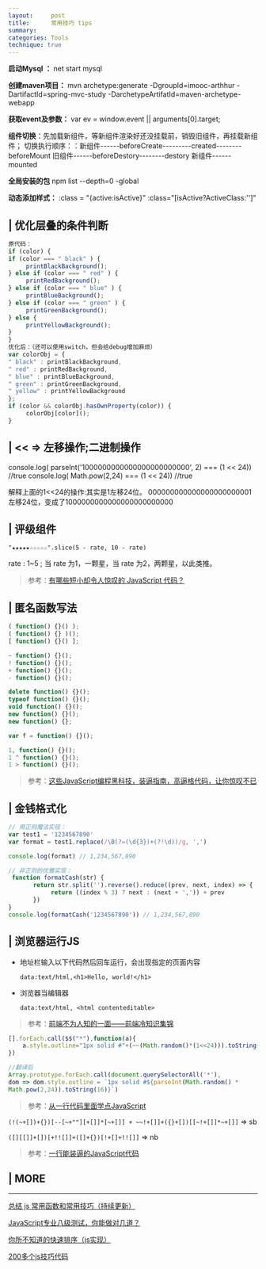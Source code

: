 ```yaml
---
layout:     post
title:      常用技巧 tips
summary:
categories: Tools
technique: true
---
```


**启动Mysql ：**
net start mysql

**创建maven项目：**
mvn archetype:generate -DgroupId=imooc-arthhur -DartifactId=spring-mvc-study            -DarchetypeArtifatId=maven-archetype-webapp

**获取event及参数：**
var ev = window.event || arguments[0].target;

**组件切换**：先加载新组件，等新组件渲染好还没挂载前，销毁旧组件，再挂载新组件；
切换执行顺序：：新组件------beforeCreate---------created--------beforeMount
  	旧组件------beforeDestory--------destory
  	新组件------mounted

**全局安装的包**    npm list --depth=0 -global

**动态添加样式：**
:class = "{active:isActive}"
:class="[isActive?ActiveClass:'']"

## | 优化层叠的条件判断

```javascript
原代码：
if (color) {
if (color === " black" ) {
     printBlackBackground();
} else if (color === " red" ) {
     printRedBackground();
} else if (color === " blue" ) {
     printBlueBackground();
} else if (color === " green" ) {
     printGreenBackground();
} else {
     printYellowBackground();
}
}
优化后：（还可以使用switch，但会给debug增加麻烦）
var colorObj = {
" black" : printBlackBackground,
" red" : printRedBackground,
" blue" : printBlueBackground,
" green" : printGreenBackground,
" yellow" : printYellowBackground
};
if (color && colorObj.hasOwnProperty(color)) {
     colorObj[color]();
}
```


## | << => 左移操作;二进制操作

console.log( parseInt('1000000000000000000000000', 2) === (1 << 24))   //true
console.log( Math.pow(2,24) === (1 << 24))   //true

解释上面的1<<24的操作:其实是1左移24位。
000000000000000000000001左移24位，变成了1000000000000000000000000


## | 评级组件

`"★★★★★☆☆☆☆☆".slice(5 - rate, 10 - rate)`

rate : 1~5 ; 当 rate 为1，一颗星，当 rate 为2，两颗星，以此类推。

> 参考：[有哪些短小却令人惊叹的 JavaScript 代码？](https://www.zhihu.com/question/46943112/answer/113583615)


## | 匿名函数写法

```javascript
( function() {}() );
( function() {} )();
[ function() {}() ];

~ function() {}();
! function() {}();
+ function() {}();
- function() {}();

delete function() {}();
typeof function() {}();
void function() {}();
new function() {}();
new function() {};

var f = function() {}();

1, function() {}();
1 ^ function() {}();
1 > function() {}();
```

> 参考：[这些JavaScript编程黑科技，装逼指南，高逼格代码，让你惊叹不已](https://github.com/jawil/blog/issues/24)

## | 金钱格式化

```javascript
// 用正则魔法实现：
var test1 = '1234567890'
var format = test1.replace(/\B(?=(\d{3})+(?!\d))/g, ',')

console.log(format) // 1,234,567,890

// 非正则的优雅实现：
 function formatCash(str) {
       return str.split('').reverse().reduce((prev, next, index) => {
            return ((index % 3) ? next : (next + ',')) + prev
       })
}
console.log(formatCash('1234567890')) // 1,234,567,890
```

## | 浏览器运行JS

- 地址栏输入以下代码然后回车运行，会出现指定的页面内容

    `data:text/html,<h1>Hello, world!</h1>`

- 浏览器当编辑器

    `data:text/html, <html contenteditable>`

> 参考：[前端不为人知的一面——前端冷知识集锦](https://mp.weixin.qq.com/s/uIQ0krEgYQtcyRKdni391g)


```javascript
[].forEach.call($$("*"),function(a){
    a.style.outline="1px solid #"+(~~(Math.random()*(1<<24))).toString(16)
})

//翻译后
Array.prototype.forEach.call(document.querySelectorAll('*'),
dom => dom.style.outline = `1px solid #${parseInt(Math.random() *
Math.pow(2,24)).toString(16)}`)
```

> 参考：[从一行代码里面学点JavaScript](https://sdk.cn/news/3025)


`(!(~+[])+{})[--[~+""][+[]]*[~+[]] + ~~!+[]]+({}+[])[[~!+[]]*~+[]]`  => sb

`([][[]]+[])[+!![]]+([]+{})[!+[]+!![]]` => nb

> 参考：[一行能装逼的JavaScript代码](http://www.jfh.com/jfperiodical/article/3224)



## | MORE

*****************************************

[总结 js 常用函数和常用技巧（持续更新）](https://juejin.im/entry/57ff58772e958a0055b0753a)

[JavaScript专业八级测试，你能做对几道？](http://ourjs.com/detail/52fb82e13bd19c4814000001)

[你所不知道的快速排序（js实现）](https://juejin.im/post/5966f57051882568b20dc3e1)

[200多个js技巧代码](http://www.cnblogs.com/ranzige/p/4211542.html)
